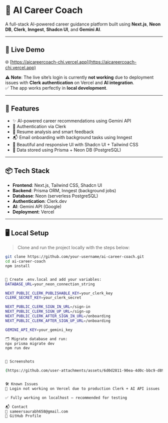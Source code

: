  # 🧠 AI Career Coach

A full-stack AI-powered career guidance platform built using **Next.js**, **Neon DB**, **Clerk**, **Inngest**, **Shadcn UI**, and **Gemini AI**.  
 
---

## 🚀 Live Demo

🌐 [https://aicareercoach-chi.vercel.app](https://aicareercoach-chi.vercel.app)

⚠️ **Note**: The live site’s login is currently **not working** due to deployment issues with **Clerk authentication** on Vercel and **AI integration**.  
✅ The app works perfectly in **local development**.

---

## 🎯 Features

- ✨ AI-powered career recommendations using Gemini API
- 🔐 Authentication via Clerk
- 📄 Resume analysis and smart feedback
- 📬 Email onboarding with background tasks using Inngest
- 🎨 Beautiful and responsive UI with Shadcn UI + Tailwind CSS
- 🧾 Data stored using Prisma + Neon DB (PostgreSQL)

---

## 📦 Tech Stack

- **Frontend**: Next.js, Tailwind CSS, Shadcn UI
- **Backend**: Prisma ORM, Inngest (background jobs)
- **Database**: Neon (serverless PostgreSQL)
- **Authentication**: Clerk.dev
- **AI**: Gemini API (Google)
- **Deployment**: Vercel

---

## 🖥️ Local Setup

> Clone and run the project locally with the steps below:

```bash
git clone https://github.com/your-username/ai-career-coach.git
cd ai-career-coach
npm install


🔐 Create .env.local and add your variables:
DATABASE_URL=your_neon_connection_string

NEXT_PUBLIC_CLERK_PUBLISHABLE_KEY=your_clerk_key
CLERK_SECRET_KEY=your_clerk_secret

NEXT_PUBLIC_CLERK_SIGN_IN_URL=/sign-in
NEXT_PUBLIC_CLERK_SIGN_UP_URL=/sign-up
NEXT_PUBLIC_CLERK_AFTER_SIGN_IN_URL=/onboarding
NEXT_PUBLIC_CLERK_AFTER_SIGN_UP_URL=/onboarding

GEMINI_API_KEY=your_gemini_key

🗂 Migrate database and run:
npx prisma migrate dev
npm run dev


📸 Screenshots

(https://github.com/user-attachments/assets/6d0d2811-90ea-4d0c-bbc9-d8975317cf5d)


🛠️ Known Issues
🔐 Login not working on Vercel due to production Clerk + AI API issues

✅ Fully working on localhost — recommended for testing

📬 Contact
📧 sameersaurabh658@gmail.com
🔗 GitHub Profile


